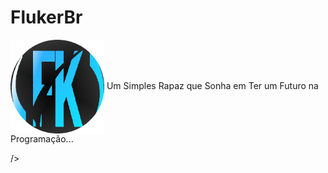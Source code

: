 # FlukerBr
<p align="left">
  <img alt="." src="./img/fkcircle.png" width="150" height="150" <p align="center"> Um Simples Rapaz que Sonha em Ter um Futuro na Programação... </p> />
</p>
